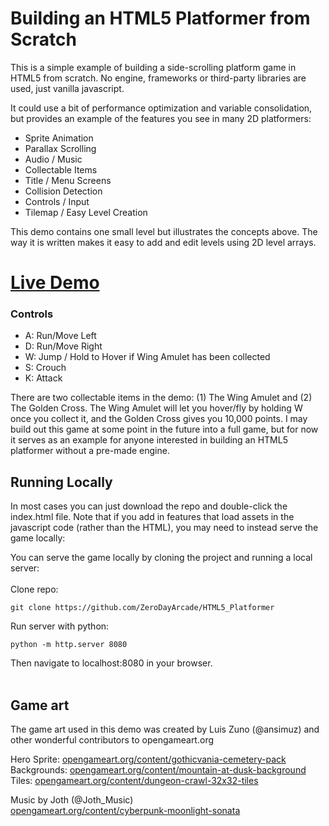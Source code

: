 # Building an HTML5 Platformer from Scratch

This is a simple example of building a side-scrolling platform game in HTML5 from scratch. No engine, frameworks or third-party libraries are used, just vanilla javascript. 

It could use a bit of performance optimization and variable consolidation, but provides an example of the features you see in many 2D platformers:
<ul>
  <li>Sprite Animation</li>
  <li>Parallax Scrolling</li>
  <li>Audio / Music</li>
  <li>Collectable Items</li>
  <li>Title / Menu Screens</li>
  <li>Collision Detection</li>
  <li>Controls / Input</li>
  <li>Tilemap / Easy Level Creation</li>
</ul>

This demo contains one small level but illustrates the concepts above. The way it is written makes it easy to add and edit levels using 2D level arrays.

# <a href="https://zerodayarcade.com/demos/platformer">Live Demo</a>


### Controls
<ul>
    <li>A: Run/Move Left</li>
    <li>D: Run/Move Right</li>
    <li>W: Jump / Hold to Hover if Wing Amulet has been collected</li>
    <li>S: Crouch</li>
    <li>K: Attack</li>
</ul>

There are two collectable items in the demo: (1) The Wing Amulet and (2) The Golden Cross. The Wing Amulet will let you hover/fly by holding W once you collect it, and the Golden Cross gives you 10,000 points. I may build out this game at some point in the future into a full game, but for now it serves as an example for anyone interested in building an HTML5 platformer without a pre-made engine.

## Running Locally
In most cases you can just download the repo and double-click the index.html file. Note that if you add in features that load assets in the javascript code (rather than the HTML), you may need to instead serve the game locally:

You can serve the game locally by cloning the project and running a local server: <br/><br/>
Clone repo:
```
git clone https://github.com/ZeroDayArcade/HTML5_Platformer
```

Run server with python:

```
python -m http.server 8080
```

Then navigate to localhost:8080 in your browser.<br/><br/>


## Game art 

The game art used in this demo was created by Luis Zuno (@ansimuz) and other wonderful contributors to opengameart.org

Hero Sprite: <a href="https://opengameart.org/content/gothicvania-cemetery-pack">opengameart.org/content/gothicvania-cemetery-pack</a><br/>
Backgrounds: <a href="https://opengameart.org/content/mountain-at-dusk-background">opengameart.org/content/mountain-at-dusk-background</a><br/>
Tiles: <a href="https://opengameart.org/content/dungeon-crawl-32x32-tiles">opengameart.org/content/dungeon-crawl-32x32-tiles</a><br/>

Music by Joth (@Joth_Music) <br/>
<a href="https://opengameart.org/content/cyberpunk-moonlight-sonata">opengameart.org/content/cyberpunk-moonlight-sonata</a>

